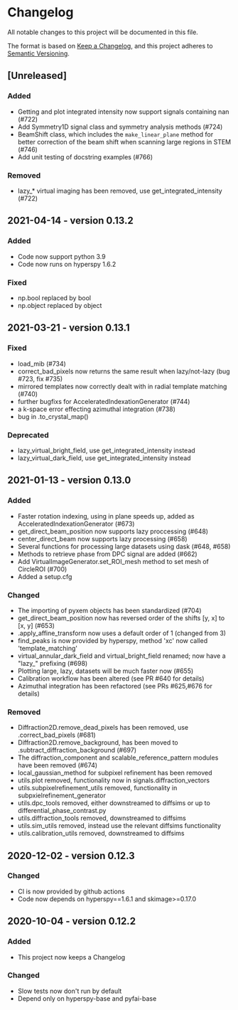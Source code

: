 # Changelog
All notable changes to this project will be documented in this file.

The format is based on [Keep a Changelog](https://keepachangelog.com/en/1.0.0/),
and this project adheres to [Semantic Versioning](https://semver.org/spec/v2.0.0.html).

## [Unreleased]
### Added
- Getting and plot integrated intensity now support signals containing nan (#722)
- Add Symmetry1D signal class and symmetry analysis methods (#724)
- BeamShift class, which includes the `make_linear_plane` method for better correction of the beam shift when scanning large regions in STEM (#746)
- Add unit testing of docstring examples (#766)

### Removed
- lazy_* virtual imaging has been removed, use get_integrated_intensity (#722)

## 2021-04-14 - version 0.13.2
### Added
 - Code now support python 3.9 
 - Code now runs on hyperspy 1.6.2
### Fixed 
 - np.bool replaced by bool
 - np.object replaced by object

## 2021-03-21 - version 0.13.1
### Fixed
- load_mib (#734)
- correct_bad_pixels now returns the same result when lazy/not-lazy (bug #723, fix #735)
- mirrored templates now correctly dealt with in radial template matching (#740)
- further bugfixs for AcceleratedIndexationGenerator (#744)
- a k-space error effecting azimuthal integration (#738)
- bug in .to_crystal_map()

### Deprecated
- lazy_virtual_bright_field, use get_integrated_intensity instead
- lazy_virtual_dark_field, use get_integrated_intensity instead

## 2021-01-13 - version 0.13.0
### Added
- Faster rotation indexing, using in plane speeds up, added as AcceleratedIndexationGenerator (#673)
- get_direct_beam_position now supports lazy proccessing (#648)
- center_direct_beam now supports lazy processing (#658)
- Several functions for processing large datasets using dask (#648, #658)
- Methods to retrieve phase from DPC signal are added (#662)
- Add VirtualImageGenerator.set_ROI_mesh method to set mesh of CircleROI (#700)
- Added a setup.cfg

### Changed
- The importing of pyxem objects has been standardized (#704)
- get_direct_beam_position now has reversed order of the shifts [y, x] to [x, y] (#653)
- .apply_affine_transform now uses a default order of 1 (changed from 3)
- find_peaks is now provided by hyperspy, method 'xc' now called 'template_matching'
- virtual_annular_dark_field and virtual_bright_field renamed; now have a "lazy_" prefixing (#698)
- Plotting large, lazy, datasets will be much faster now (#655)
- Calibration workflow has been altered (see PR #640 for details)
- Azimuthal integration has been refactored (see PRs #625,#676 for details)

### Removed
- Diffraction2D.remove_dead_pixels has been removed, use .correct_bad_pixels (#681)
- Diffraction2D.remove_background, has been moved to .subtract_diffraction_background (#697)
- The diffraction_component and scalable_reference_pattern modules have been removed (#674)
- local_gaussian_method for subpixel refinement has been removed
- utils.plot removed, functionality now in signals.diffraction_vectors
- utils.subpixelrefinement_utils removed, functionality in subpxielrefinement_generator
- utils.dpc_tools removed, either downstreamed to diffsims or up to differential_phase_contrast.py
- utils.diffraction_tools removed, downstreamed to diffsims
- utils.sim_utils removed, instead use the relevant diffsims functionality
- utils.calibration_utils removed, downstreamed to diffsims

## 2020-12-02 - version 0.12.3
### Changed
- CI is now provided by github actions
- Code now depends on hyperspy==1.6.1 and skimage>=0.17.0

## 2020-10-04 - version 0.12.2
### Added
- This project now keeps a Changelog

### Changed
- Slow tests now don't run by default
- Depend only on hyperspy-base and pyfai-base
